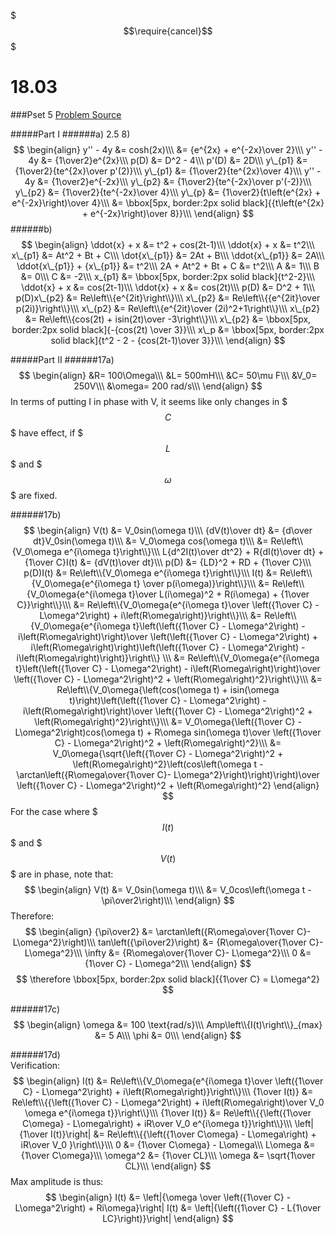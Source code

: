 $$$\require{cancel}$$$

# 18.03
###Pset 5
[Problem Source](https://ocw.mit.edu/courses/mathematics/18-03-differential-equations-spring-2010/assignments/MIT18_03S10_ps5a.pdf)

#####Part I
######a) 2.5 8)
$$
\begin{align}
y'' - 4y &= cosh(2x)\\\
&= {e^{2x} + e^{-2x}\over 2}\\\
y'' - 4y &= {1\over2}e^{2x}\\\
p(D) &= D^2 - 4\\\
p'(D) &= 2D\\\
y\_{p1} &= {1\over2}{te^{2x}\over p'(2)}\\\
y\_{p1} &= {1\over2}{te^{2x}\over 4}\\\
y'' - 4y &= {1\over2}e^{-2x}\\\
y\_{p2} &= {1\over2}{te^{-2x}\over p'(-2)}\\\
y\_{p2} &= {1\over2}{te^{-2x}\over 4}\\\
y\_{p} &= {1\over2}{t\left(e^{2x} + e^{-2x}\right)\over 4}\\\
&= \bbox[5px, border:2px solid black]{{t\left(e^{2x} + e^{-2x}\right)\over 8}}\\\
\end{align}
$$
######b)
$$
\begin{align}
\ddot{x} + x &= t^2 + cos(2t-1)\\\
\ddot{x} + x &= t^2\\\
x\_{p1} &= At^2 + Bt + C\\\
\dot{x\_{p1}} &= 2At + B\\\
\ddot{x\_{p1}} &= 2A\\\
\ddot{x\_{p1}} + {x\_{p1}} &= t^2\\\
2A + At^2 + Bt + C &= t^2\\\
A &= 1\\\
B &= 0\\\
C &= -2\\\
x_{p1} &= \bbox[5px, border:2px solid black]{t^2-2}\\\
\ddot{x} + x &= cos(2t-1)\\\
\ddot{x} + x &= cos(2t)\\\
p(D) &= D^2 + 1\\\
p(D)x\_{p2} &= Re\left\\{e^{2it}\right\\}\\\
x\_{p2} &= Re\left\\{{e^{2it}\over p(2i)}\right\\}\\\
x\_{p2} &= Re\left\\{e^{2it}\over (2i)^2+1\right\\}\\\
x\_{p2} &= Re\left\\{cos(2t) + isin(2t)\over -3\right\\}\\\
x\_{p2} &= \bbox[5px, border:2px solid black]{-{cos(2t) \over 3}}\\\
x\_p &= \bbox[5px, border:2px solid black]{t^2 - 2 - {cos(2t-1)\over 3}}\\\
\end{align}
$$

#####Part II
######17a)
$$
\begin{align}
&R=  100\Omega\\\
&L= 500mH\\\
&C= 50\mu F\\\
&V_0= 250V\\\
&\omega= 200 rad/s\\\
\end{align}
$$
In terms of putting I in phase with V, it seems like only changes in $$$C$$$ have effect, if $$$L$$$ and $$$\omega$$$ are fixed.

######17b)
$$
\begin{align}
V(t) &= V_0sin(\omega t)\\\
{dV(t)\over dt} &= {d\over dt}V_0sin(\omega t)\\\
&= V_0\omega cos(\omega t)\\\
&= Re\left\\{V_0\omega e^{i\omega t}\right\\}\\\
L{d^2I(t)\over dt^2} + R{dI(t)\over dt} + {1\over C}I(t) &= {dV(t)\over dt}\\\
p(D) &= {LD}^2 + RD + {1\over C}\\\
p(D)I(t) &= Re\left\\{V_0\omega e^{i\omega t}\right\\}\\\
I(t) &= Re\left\\{V_0\omega{e^{i\omega t} \over p(i\omega)}\right\\}\\\
&= Re\left\\{V_0\omega{e^{i\omega t}\over L(i\omega)^2 + R(i\omega) + {1\over C}}\right\\}\\\
&= Re\left\\{V_0\omega{e^{i\omega t}\over \left({1\over C} - L\omega^2\right) + i\left(R\omega\right)}\right\\}\\\
&= Re\left\\{V_0\omega{e^{i\omega t}\left(\left({1\over C} - L\omega^2\right) - i\left(R\omega\right)\right)\over \left(\left({1\over C} - L\omega^2\right) + i\left(R\omega\right)\right)\left(\left({1\over C} - L\omega^2\right) - i\left(R\omega\right)\right)}\right\\} \\\
&= Re\left\\{V_0\omega{e^{i\omega t}\left(\left({1\over C} - L\omega^2\right) - i\left(R\omega\right)\right)\over \left({1\over C} - L\omega^2\right)^2 + \left(R\omega\right)^2}\right\\}\\\
&= Re\left\\{V_0\omega{\left(cos(\omega t) + isin(\omega t)\right)\left(\left({1\over C} - L\omega^2\right) - i\left(R\omega\right)\right)\over \left({1\over C} - L\omega^2\right)^2 + \left(R\omega\right)^2}\right\\}\\\
&= V_0\omega{\left({1\over C} - L\omega^2\right)cos(\omega t) + R\omega sin(\omega t)\over \left({1\over C} - L\omega^2\right)^2 + \left(R\omega\right)^2}\\\
&= V_0\omega{\sqrt{\left({1\over C} - L\omega^2\right)^2 + \left(R\omega\right)^2}\left(cos\left(\omega t - \arctan\left({R\omega\over{1\over C}- L\omega^2}\right)\right)\right)\over \left({1\over C} - L\omega^2\right)^2 + \left(R\omega\right)^2}
\end{align}
$$
For the case where $$$I(t)$$$ and $$$V(t)$$$ are in phase, note that:
$$
\begin{align}
V(t) &= V_0sin(\omega t)\\\
&= V_0cos\left(\omega t - \pi\over2\right)\\\
\end{align}
$$
Therefore:
$$
\begin{align}
{\pi\over2} &= \arctan\left({R\omega\over{1\over C}- L\omega^2}\right)\\\
tan\left({\pi\over2}\right) &= {R\omega\over{1\over C}- L\omega^2}\\\
\infty &= {R\omega\over{1\over C}- L\omega^2}\\\
0 &= {1\over C} - L\omega^2\\\
\end{align}
$$
$$
\therefore \bbox[5px, border:2px solid black]{{1\over C} = L\omega^2}
$$

######17c)
$$
\begin{align}
\omega &= 100 \text{rad/s}\\\
Amp\left\\{I(t)\right\\}_{max} &= 5 A\\\
\phi &= 0\\\
\end{align}
$$

######17d)	
Verification:
$$
\begin{align}
I(t) &= Re\left\\{V_0\omega{e^{i\omega t}\over \left({1\over C} - L\omega^2\right) + i\left(R\omega\right)}\right\\}\\\
{1\over I(t)} &= Re\left\\{{\left({1\over C} - L\omega^2\right) + i\left(R\omega\right)\over V_0 \omega e^{i\omega t}}\right\\}\\\
{1\over I(t)} &= Re\left\\{{\left({1\over C\omega} - L\omega\right) + iR\over V_0 e^{i\omega t}}\right\\}\\\
\left|{1\over I(t)}\right| &= Re\left\\{{\left({1\over C\omega} - L\omega\right) + iR\over V_0 }\right\\}\\\
0 &= {1\over C\omega} - L\omega\\\
L\omega &= {1\over C\omega}\\\
\omega^2 &= {1\over CL}\\\
\omega &= \sqrt{1\over CL}\\\
\end{align}
$$
Max amplitude is thus: 
$$
\begin{align}
I(t) &= \left|{\omega \over \left({1\over C} - L\omega^2\right) + Ri\omega}\right|
I(t) &= \left|{\left({1\over C} - L{1\over LC}\right)}\right|
\end{align}
$$







